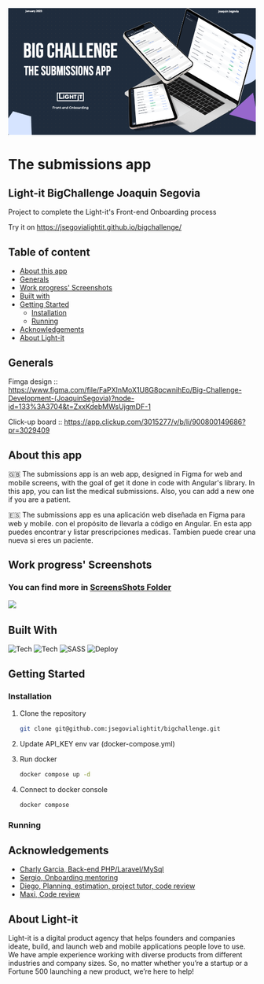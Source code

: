 

<img src="https://raw.githubusercontent.com/jsegovialightit/bigchallenge/main/screenshots/intro.png" width="30px" data-canonical-src="https://raw.githubusercontent.com/jsegovialightit/bigchallenge/main/screenshots/intro.png" style="width: 1000px;">

# The submissions app
## Light-it BigChallenge Joaquin Segovia
Project to complete the Light-it's Front-end Onboarding process 

Try it on https://jsegovialightit.github.io/bigchallenge/

## Table of content

- [About this app](#about-this-app)
- [Generals](#introduction)
- [Work progress' Screenshots](#work-progress'-screenshots)
- [Built with](#built-with)
- [Getting Started](#getting-started)
  - [Installation](#installation)
  - [Running](#running)
- [Acknowledgements](#acknowledgements)
- [About Light-it](#about-light-it)


## Generals

Fimga design :: https://www.figma.com/file/FaPXInMoX1U8G8pcwnihEo/Big-Challenge-Development-(JoaquinSegovia)?node-id=133%3A3704&t=ZxxKdebMWsUjgmDF-1

Click-up board :: https://app.clickup.com/3015277/v/b/li/900800149686?pr=3029409
  
## About this app

🇬🇧 The submissions app is an web app, designed in Figma for web and mobile screens, with the goal of get it done in code with Angular's library. In this app, you can list the medical submissions. Also, you can add a new one if you are a patient.

🇪🇸 The submissions app es una aplicación web diseñada en Figma para web y mobile. con el propósito de llevarla a código en Angular.
En esta app puedes encontrar y listar prescripciones medicas. Tambien puede crear una nueva si eres un paciente.

## Work progress' Screenshots

<h3> You can find more in <a title="ScreensShots Folder" href="https://github.com/jsegovialightit/bigchallenge/tree/main/screenshots" target="_blank">ScreensShots Folder</a></h3>

<img src="https://raw.githubusercontent.com/jsegovialightit/bigchallenge/main/screenshots/mock.png" width="30px" data-canonical-src="https://raw.githubusercontent.com/jsegovialightit/bigchallenge/main/screenshots/mock.png" style="width: 1000px;">

## Built With

![Tech](https://img.shields.io/badge/Angular.js-red)
![Tech](https://img.shields.io/badge/TypeScript.js-blue)
![SASS](https://img.shields.io/badge/Styles-SASS-%23C3548C)
![Deploy](https://img.shields.io/badge/Docker.js-blue)

## Getting Started

### Installation

1. Clone the repository
   ```sh
   git clone git@github.com:jsegovialightit/bigchallenge.git
   ```
2. Update API_KEY env var (docker-compose.yml)
    
3. Run docker
   ```sh
   docker compose up -d
   ```
4. Connect to docker console
   ```sh
   docker compose 
   ```
### Running


## Acknowledgements

* [Charly Garcia, Back-end PHP/Laravel/MySql](https://github.com/cgarcia-lightit/my-care)
* [Sergio, Onboarding mentoring](https://github.com/sojeda)
* [Diego, Planning, estimation, project tutor, code review](https://github.com/ddoumecq)
* [Maxi, Code review](https://github.com/maxpsz)
  
## About Light-it

Light-it is a digital product agency that helps founders and companies ideate, build, and launch web and mobile applications people love to use. We have ample experience working with diverse products from different industries and company sizes. So, no matter whether you’re a startup or a Fortune 500 launching a new product, we’re here to help!
